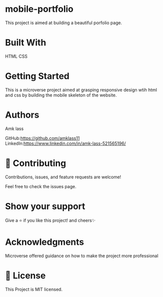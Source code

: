 # mobile-portfolio
This  project is aimed at building a beautiful porfolio page.

# Built With
HTML
CSS
# Getting Started
This is a  microverse project aimed at grasping responsive design wtih html
and css by building the mobile skeleton of the website. 

# Authors
Amk lass

GitHub:https://github.com/amklass11
LinkedIn:https://www.linkedin.com/in/amk-lass-521565196/
# 🤝 Contributing
Contributions, issues, and feature requests are welcome!

Feel free to check the issues page.

# Show your support
Give a ⭐️ if you like this project! and cheers✨

 # Acknowledgments
Microverse offered guidance on how to make the project more professional


# 📝 License
This Project is MIT licensed.
